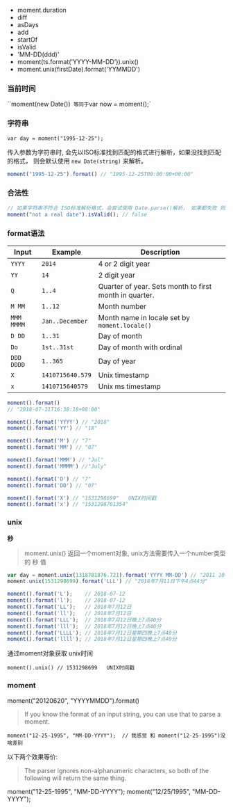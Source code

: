 

* moment.duration
* diff
* asDays
* add
* startOf
* isValid
* 'MM-DD(ddd)'
* moment(ts.format('YYYY-MM-DD')).unix()
* moment.unix(firstDate).format('YYMMDD')



### 当前时间

``moment(new Date())`  等同于 `var now = moment();`

### 字符串

`var day = moment("1995-12-25");`

传入参数为字符串时, 会先以ISO标准找到匹配的格式进行解析，如果没找到匹配的格式， 则会默认使用 `new Date(string)` 来解析。

```js
moment("1995-12-25").format() // "1995-12-25T00:00:00+08:00"
```

### 合法性

```js
// 如果字符串不符合 ISO标准解析格式，会尝试使用 Date.parse()解析， 如果都失败 则返回false
moment("not a real date").isValid(); // false
```



### format语法

| Input      | Example          | Description                                            |
| ---------- | ---------------- | ------------------------------------------------------ |
| `YYYY`     | `2014`           | 4 or 2 digit year                                      |
| `YY`       | `14`             | 2 digit year                                           |
| `Q`        | `1..4`           | Quarter of year. Sets month to first month in quarter. |
| `M MM`     | `1..12`          | Month number                                           |
| `MMM MMMM` | `Jan..December`  | Month name in locale set by `moment.locale()`          |
| `D DD`     | `1..31`          | Day of month                                           |
| `Do`       | `1st..31st`      | Day of month with ordinal                              |
| `DDD DDDD` | `1..365`         | Day of year                                            |
| `X`        | `1410715640.579` | Unix timestamp                                         |
| `x`        | `1410715640579`  | Unix ms timestamp                                      |

```js
moment().format()
// "2018-07-11T16:38:18+08:00"

moment().format('YYYY') // "2018"
moment().format('YY') // "18"

moment().format('M') // "7"
moment().format('MM') // "07"

moment().format('MMM') // "Jul"
moment().format('MMMM') //"July"

moment().format('D') // "7"
moment().format('DD') // "07"

moment().format('X') // "1531298699"   UNIX时间戳
moment().format('x') // "1531298701354"

```



### unix

**秒**

> moment.unix() 返回一个moment对象, unix方法需要传入一个number类型的 秒 值

```js
var day = moment.unix(1318781876.721).format('YYYY MM-DD') // "2011 10-17"
moment.unix(1531298699).format('LLL') // "2018年7月11日下午4点44分"
```



```js
moment().format('L');    // 2018-07-12
moment().format('l');    // 2018-07-12
moment().format('LL');   // 2018年7月12日
moment().format('ll');   // 2018年7月12日
moment().format('LLL');  // 2018年7月12日晚上7点40分
moment().format('lll');  // 2018年7月12日晚上7点40分
moment().format('LLLL'); // 2018年7月12日星期四晚上7点40分
moment().format('llll'); // 2018年7月12日星期四晚上7点40分
```

通过moment对象获取 unix时间 

`moment().unix() // 1531298699   UNIX时间戳`

### moment

moment("20120620", "YYYYMMDD").format()

> If you know the format of an input string, you can use that to parse a moment.

```
moment("12-25-1995", "MM-DD-YYYY");  // 我感觉 和 moment("12-25-1995")没啥差别
```

以下两个效果等价:

> The parser ignores non-alphanumeric characters, so both of the following will return the same thing.
>
>  

moment("12-25-1995", "MM-DD-YYYY");
moment("12/25/1995", "MM-DD-YYYY");